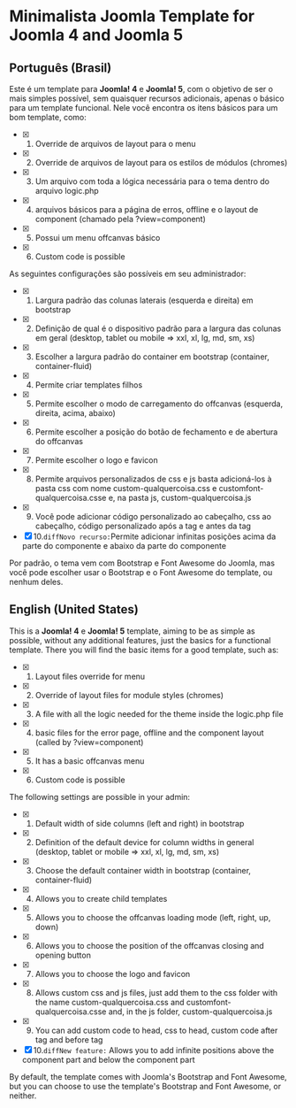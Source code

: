 # Minimalista  Joomla Template for Joomla 4 and Joomla 5

## Português (Brasil)
<!-- definição  e descrição do template -->
Este é um template para **Joomla! 4** e **Joomla! 5**, com o objetivo de ser o mais simples possível, sem quaisquer recursos adicionais, apenas o básico para um template funcional.
Nele você encontra os itens básicos para um bom template, como:
- [x] 1. Override de arquivos de layout para o menu
- [x] 2. Override de arquivos de layout para os estilos de módulos (chromes)
- [x] 3. Um arquivo com toda a lógica necessária para o tema dentro do arquivo logic.php
- [x] 4. arquivos básicos para a página de erros, offline e o layout de component (chamado pela ?view=component)
- [x] 5. Possui um menu offcanvas básico
- [x] 6. Custom code is possible

As seguintes configurações são possíveis em seu administrador:
- [x] 1. Largura padrão das colunas laterais (esquerda e direita) em bootstrap
- [x] 2. Definição de qual é o dispositivo padrão para a largura das colunas em geral (desktop, tablet ou mobile => xxl, xl, lg, md, sm, xs)
- [x] 3. Escolher a largura padrão do container em bootstrap (container, container-fluid)
- [x] 4. Permite criar templates filhos
- [x] 5. Permite escolher o modo de carregamento do offcanvas (esquerda, direita, acima, abaixo)
- [x] 6. Permite escolher a posição do botão de fechamento e de abertura do offcanvas
- [x] 7. Permite escolher o logo e favicon
- [x] 8. Permite arquivos personalizados de css e js basta adicioná-los à pasta css com nome custom-qualquercoisa.css e customfont-qualquercoisa.csse e, na pasta js, custom-qualquercoisa.js
- [x] 9. Você pode adicionar código personalizado ao cabeçalho, css ao cabeçalho, código personalizado após a tag <body> e antes da tag </body>
- [x] 10.```diffNovo recurso:```Permite adicionar infinitas posições acima da parte do componente e abaixo da parte do componente

Por padrão, o tema vem com Bootstrap e Font Awesome do Joomla, mas você pode escolher usar o Bootstrap e o Font Awesome do template, ou nenhum deles.



## English (United States)
<!-- definition and description of the template -->
<!-- template definition and description -->
This is a **Joomla! 4** e **Joomla! 5** template, aiming to be as simple as possible, without any additional features, just the basics for a functional template.
There you will find the basic items for a good template, such as:
- [x] 1. Layout files override for menu
- [x] 2. Override of layout files for module styles (chromes)
- [x] 3. A file with all the logic needed for the theme inside the logic.php file
- [x] 4. basic files for the error page, offline and the component layout (called by ?view=component)
- [x] 5. It has a basic offcanvas menu
- [x] 6. Custom code is possible

The following settings are possible in your admin:
- [x] 1. Default width of side columns (left and right) in bootstrap
- [x] 2. Definition of the default device for column widths in general (desktop, tablet or mobile => xxl, xl, lg, md, sm, xs)
- [x] 3. Choose the default container width in bootstrap (container, container-fluid)
- [x] 4. Allows you to create child templates
- [x] 5. Allows you to choose the offcanvas loading mode (left, right, up, down)
- [x] 6. Allows you to choose the position of the offcanvas closing and opening button
- [x] 7. Allows you to choose the logo and favicon
- [x] 8. Allows custom css and js files, just add them to the css folder with the name custom-qualquercoisa.css and customfont-qualquercoisa.csse and, in the js folder, custom-qualquercoisa.js
- [x] 9. You can add custom code to head, css to head, custom code after <body> tag and before </body> tag
- [x] 10.```diffNew feature:``` Allows you to add infinite positions above the component part and below the component part

By default, the template comes with Joomla's Bootstrap and Font Awesome, but you can choose to use the template's Bootstrap and Font Awesome, or neither.

